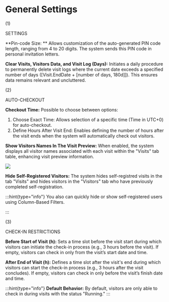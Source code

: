 # General Settings

(1)

SETTINGS

\*\*Pin-code Size: \*\* Allows customization of the auto-generated PIN code length, ranging from 4 to 20 digits. The system sends this PIN code in personal invitation letters.

**Clear Visits, Visitors Data, and Visit Log (Days):** Initiates a daily procedure to permanently delete visit logs where the current date exceeds a specified number of days (\[Visit.EndDate + \[number of days, 180d]]). This ensures data remains relevant and uncluttered.

(2)

AUTO-CHECKOUT

**Checkout Time:** Possible to choose between options:

1. Choose Exact Time: Allows selection of a specific time (Time in UTC+0) for auto-checkout.
2. Define Hours After Visit End: Enables defining the number of hours after the visit ends when the system will automatically check out visitors.

**Show Visitors Names In The Visit Preview:** When enabled, the system displays all visitor names associated with each visit within the "Visits" tab table, enhancing visit preview information.

![](https://lh5.googleusercontent.com/MRjSWYeGOYwMuQjLMu9GqxNv0YOVKo9wnuI9Ka7VPwNApfFBDb3-mpwxGQ36PUYeLeZaVt9bNYczqx-q0uXlDLFNweauonP7beH-Od7Y46TTDl6AbDlwVNoNB9indmdFobV6qfThCJ0kWiRWcd0BAKI)

**Hide Self-Registered Visitors:** The system hides self-registred visits in the tab "Visits" and hides visitors in the "Visitors" tab who have previously completed self-registration.

:::hint{type="info"} You also can quickly hide or show self-registered users using Column-Based Filters.

&#x20;:::

(3)

CHECK-IN RESTRICTIONS

**Before Start of Visit (h):** Sets a time slot before the visit start during which visitors can initiate the check-in process (e.g., 3 hours before the visit). If empty, visitors can check in only from the visit’s start date and time.

**After End of Visit (h):** Defines a time slot after the visit's end during which visitors can start the check-in process (e.g., 3 hours after the visit concludes). If empty, visitors can check in only before the visit’s finish date and time.

:::hint{type="info"} **Default Behavior:** By default, visitors are only able to check in during visits with the status "Running." :::
